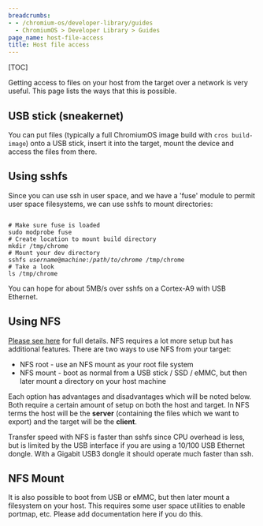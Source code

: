 ```yaml
---
breadcrumbs:
- - /chromium-os/developer-library/guides
  - ChromiumOS > Developer Library > Guides
page_name: host-file-access
title: Host file access
---
```


[TOC]

Getting access to files on your host from the target over a network is very
useful. This page lists the ways that this is possible.

## USB stick (sneakernet)

You can put files (typically a full ChromiumOS image build with
`cros build-image`) onto a USB stick, insert it into the target, mount the
device and access the files from there.

## Using sshfs

Since you can use ssh in user space, and we have a 'fuse' module to permit user
space filesystems, we can use sshfs to mount directories:

<pre><code>
# Make sure fuse is loaded
sudo modprobe fuse
# Create location to mount build directory
mkdir /tmp/chrome
# Mount your dev directory
sshfs <i>username</i>@<i>machine</i>:<i>/path/to/chrome</i> /tmp/chrome
# Take a look
ls /tmp/chrome
</code></pre>

You can hope for about 5MB/s over sshfs on a Cortex-A9 with USB Ethernet.

## Using NFS

[Please see
here](/chromium-os/how-tos-and-troubleshooting/network-based-development) for
full details.
NFS requires a lot more setup but has additional features. There are two ways to
use NFS from your target:

*   NFS root - use an NFS mount as your root file system
*   NFS mount - boot as normal from a USB stick / SSD / eMMC, but then
            later mount a directory on your host machine

Each option has advantages and disadvantages which will be noted below. Both
require a certain amount of setup on both the host and target. In NFS terms the
host will be the **server** (containing the files which we want to export) and
the target will be the **client**.

Transfer speed with NFS is faster than sshfs since CPU overhead is less, but is
limited by the USB interface if you are using a 10/100 USB Ethernet dongle. With
a Gigabit USB3 dongle it should operate much faster than ssh.

## NFS Mount

It is also possible to boot from USB or eMMC, but then later mount a filesystem
on your host. This requires some user space utilities to enable portmap, etc.
Please add documentation here if you do this.
